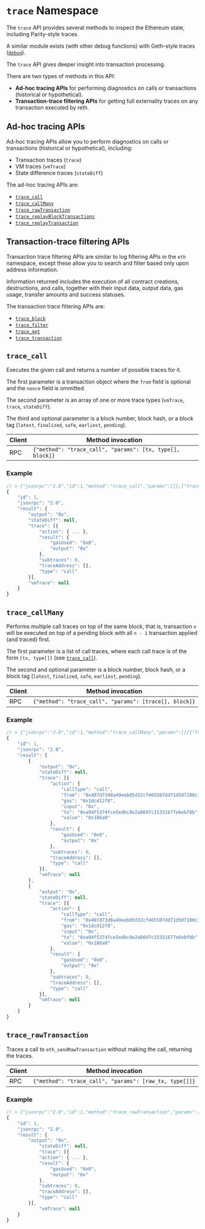 # `trace` Namespace

The `trace` API provides several methods to inspect the Ethereum state, including Parity-style traces.

A similar module exists (with other debug functions) with Geth-style traces ([`debug`](./debug.md)).

The `trace` API gives deeper insight into transaction processing.

There are two types of methods in this API:

- **Ad-hoc tracing APIs** for performing diagnostics on calls or transactions (historical or hypothetical).
- **Transaction-trace filtering APIs** for getting full externality traces on any transaction executed by reth.

## Ad-hoc tracing APIs

Ad-hoc tracing APIs allow you to perform diagnostics on calls or transactions (historical or hypothetical), including:

- Transaction traces (`trace`)
- VM traces (`vmTrace`)
- State difference traces (`stateDiff`)

The ad-hoc tracing APIs are:

- [`trace_call`](#trace_call)
- [`trace_callMany`](#trace_callMany)
- [`trace_rawTransaction`](#trace_rawTransaction)
- [`trace_replayBlockTransactions`](#trace_replayBlockTransactions)
- [`trace_replayTransaction`](#trace_replayTransaction)

## Transaction-trace filtering APIs

Transaction trace filtering APIs are similar to log filtering APIs in the `eth` namespace, except these allow you to search and filter based only upon address information.

Information returned includes the execution of all contract creations, destructions, and calls, together with their input data, output data, gas usage, transfer amounts and success statuses.

The transaction trace filtering APIs are:

- [`trace_block`](#trace_block)
- [`trace_filter`](#trace_filter)
- [`trace_get`](#trace_get)
- [`trace_transaction`](#trace_transaction)

## `trace_call`

Executes the given call and returns a number of possible traces for it.

The first parameter is a transaction object where the `from` field is optional and the `nonce` field is ommitted.

The second parameter is an array of one or more trace types (`vmTrace`, `trace`, `stateDiff`).

The third and optional parameter is a block number, block hash, or a block tag (`latest`, `finalized`, `safe`, `earliest`, `pending`).

| Client | Method invocation                                         |
|--------|-----------------------------------------------------------|
| RPC    | `{"method": "trace_call", "params": [tx, type[], block]}` |

### Example

```js
// > {"jsonrpc":"2.0","id":1,"method":"trace_call","params":[{},["trace"]}
{
    "id": 1,
    "jsonrpc": "2.0",
    "result": {
        "output": "0x",
        "stateDiff": null,
        "trace": [{
            "action": { ... },
            "result": {
                "gasUsed": "0x0",
                "output": "0x"
            },
            "subtraces": 0,
            "traceAddress": [],
            "type": "call"
        }],
        "vmTrace": null
    }
}
```

## `trace_callMany`

Performs multiple call traces on top of the same block, that is, transaction `n` will be executed on top of a pending block with all `n - 1` transaction applied (and traced) first.

The first parameter is a list of call traces, where each call trace is of the form `[tx, type[]]` (see [`trace_call`](#trace_call)).

The second and optional parameter is a block number, block hash, or a block tag (`latest`, `finalized`, `safe`, `earliest`, `pending`).

| Client | Method invocation                                      |
|--------|--------------------------------------------------------|
| RPC    | `{"method": "trace_call", "params": [trace[], block]}` |

### Example

```js
// > {"jsonrpc":"2.0","id":1,"method":"trace_callMany","params":[[[{"from":"0x407d73d8a49eeb85d32cf465507dd71d507100c1","to":"0xa94f5374fce5edbc8e2a8697c15331677e6ebf0b","value":"0x186a0"},["trace"]],[{"from":"0x407d73d8a49eeb85d32cf465507dd71d507100c1","to":"0xa94f5374fce5edbc8e2a8697c15331677e6ebf0b","value":"0x186a0"},["trace"]]],"latest"]}
{
    "id": 1,
    "jsonrpc": "2.0",
    "result": [
        {
            "output": "0x",
            "stateDiff": null,
            "trace": [{
                "action": {
                    "callType": "call",
                    "from": "0x407d73d8a49eeb85d32cf465507dd71d507100c1",
                    "gas": "0x1dcd12f8",
                    "input": "0x",
                    "to": "0xa94f5374fce5edbc8e2a8697c15331677e6ebf0b",
                    "value": "0x186a0"
                },
                "result": {
                    "gasUsed": "0x0",
                    "output": "0x"
                },
                "subtraces": 0,
                "traceAddress": [],
                "type": "call"
            }],
            "vmTrace": null
        },
        {
            "output": "0x",
            "stateDiff": null,
            "trace": [{
                "action": {
                    "callType": "call",
                    "from": "0x407d73d8a49eeb85d32cf465507dd71d507100c1",
                    "gas": "0x1dcd12f8",
                    "input": "0x",
                    "to": "0xa94f5374fce5edbc8e2a8697c15331677e6ebf0b",
                    "value": "0x186a0"
                },
                "result": {
                    "gasUsed": "0x0",
                    "output": "0x"
                },
                "subtraces": 0,
                "traceAddress": [],
                "type": "call"
            }],
            "vmTrace": null
        }
    ]
}
```

## `trace_rawTransaction`

Traces a call to `eth_sendRawTransaction` without making the call, returning the traces.

| Client | Method invocation                                      |
|--------|--------------------------------------------------------|
| RPC    | `{"method": "trace_call", "params": [raw_tx, type[]]}` |

### Example

```js
// > {"jsonrpc":"2.0","id":1,"method":"trace_rawTransaction","params":["0xd46e8dd67c5d32be8d46e8dd67c5d32be8058bb8eb970870f072445675058bb8eb970870f072445675",["trace"]]}
{
    "id": 1,
    "jsonrpc": "2.0",
    "result": {
        "output": "0x",
            "stateDiff": null,
            "trace": [{
            "action": { ... },
            "result": {
                "gasUsed": "0x0",
                "output": "0x"
            },
            "subtraces": 0,
            "traceAddress": [],
            "type": "call"
        }],
            "vmTrace": null
    }
}
```